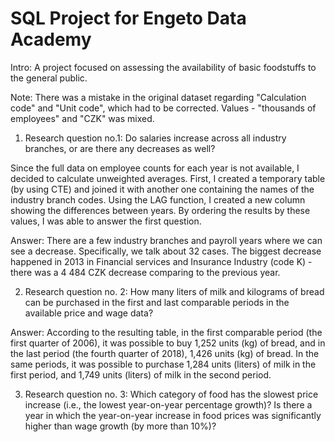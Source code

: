 # SQL Project for Engeto Data Academy

Intro: A project focused on assessing the availability of basic foodstuffs to the general public.

Note: There was a mistake in the original dataset regarding "Calculation code" and "Unit code", which had to be corrected. Values - "thousands of employees" and "CZK" was mixed.


1. Research question no.1: Do salaries increase across all industry branches, or are there any decreases as well?

Since the full data on employee counts for each year is not available, I decided to calculate unweighted averages. First, I created a temporary table (by using CTE) and joined it with another one containing the names of the industry branch codes. Using the LAG function, I created a new column showing the differences between years. By ordering the results by these values, I was able to answer the first question.

Answer: There are a few industry branches and payroll years where we can see a decrease. Specifically, we talk about 32 cases. The biggest decrease happened in 2013 in Financial services and Insurance Industry (code K) - there was a 4 484 CZK decrease comparing to the previous year.


2. Research question no. 2: How many liters of milk and kilograms of bread can be purchased in the first and last comparable periods in the available price and wage data?



Answer: According to the resulting table, in the first comparable period (the first quarter of 2006), it was possible to buy 1,252 units (kg) of bread, and in the last period (the fourth quarter of 2018), 1,426 units (kg) of bread.
In the same periods, it was possible to purchase 1,284 units (liters) of milk in the first period, and 1,749 units (liters) of milk in the second period.


3. Research question no. 3: Which category of food has the slowest price increase (i.e., the lowest year-on-year percentage growth)? Is there a year in which the year-on-year increase in food prices was significantly higher than wage growth (by more than 10%)?

